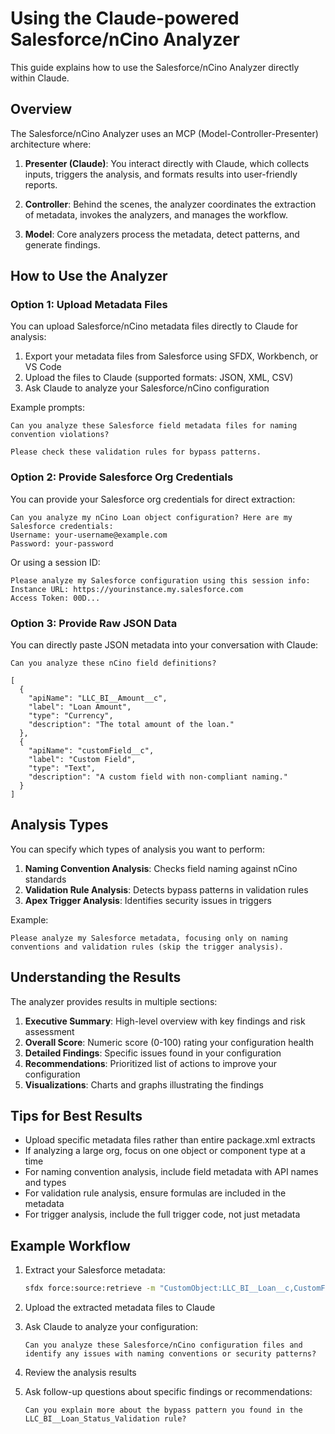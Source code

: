# Using the Claude-powered Salesforce/nCino Analyzer

This guide explains how to use the Salesforce/nCino Analyzer directly within Claude.

## Overview

The Salesforce/nCino Analyzer uses an MCP (Model-Controller-Presenter) architecture where:

1. **Presenter (Claude)**: You interact directly with Claude, which collects inputs, triggers the analysis, and formats results into user-friendly reports.

2. **Controller**: Behind the scenes, the analyzer coordinates the extraction of metadata, invokes the analyzers, and manages the workflow.

3. **Model**: Core analyzers process the metadata, detect patterns, and generate findings.

## How to Use the Analyzer

### Option 1: Upload Metadata Files

You can upload Salesforce/nCino metadata files directly to Claude for analysis:

1. Export your metadata files from Salesforce using SFDX, Workbench, or VS Code
2. Upload the files to Claude (supported formats: JSON, XML, CSV)
3. Ask Claude to analyze your Salesforce/nCino configuration

Example prompts:

```
Can you analyze these Salesforce field metadata files for naming convention violations?
```

```
Please check these validation rules for bypass patterns.
```

### Option 2: Provide Salesforce Org Credentials

You can provide your Salesforce org credentials for direct extraction:

```
Can you analyze my nCino Loan object configuration? Here are my Salesforce credentials:
Username: your-username@example.com
Password: your-password
```

Or using a session ID:

```
Please analyze my Salesforce configuration using this session info:
Instance URL: https://yourinstance.my.salesforce.com
Access Token: 00D...
```

### Option 3: Provide Raw JSON Data

You can directly paste JSON metadata into your conversation with Claude:

```
Can you analyze these nCino field definitions?

[
  {
    "apiName": "LLC_BI__Amount__c",
    "label": "Loan Amount",
    "type": "Currency",
    "description": "The total amount of the loan."
  },
  {
    "apiName": "customField__c",
    "label": "Custom Field",
    "type": "Text",
    "description": "A custom field with non-compliant naming."
  }
]
```

## Analysis Types

You can specify which types of analysis you want to perform:

1. **Naming Convention Analysis**: Checks field naming against nCino standards
2. **Validation Rule Analysis**: Detects bypass patterns in validation rules
3. **Apex Trigger Analysis**: Identifies security issues in triggers

Example:

```
Please analyze my Salesforce metadata, focusing only on naming conventions and validation rules (skip the trigger analysis).
```

## Understanding the Results

The analyzer provides results in multiple sections:

1. **Executive Summary**: High-level overview with key findings and risk assessment
2. **Overall Score**: Numeric score (0-100) rating your configuration health
3. **Detailed Findings**: Specific issues found in your configuration
4. **Recommendations**: Prioritized list of actions to improve your configuration
5. **Visualizations**: Charts and graphs illustrating the findings

## Tips for Best Results

- Upload specific metadata files rather than entire package.xml extracts
- If analyzing a large org, focus on one object or component type at a time
- For naming convention analysis, include field metadata with API names and types
- For validation rule analysis, ensure formulas are included in the metadata
- For trigger analysis, include the full trigger code, not just metadata

## Example Workflow

1. Extract your Salesforce metadata:
   ```bash
   sfdx force:source:retrieve -m "CustomObject:LLC_BI__Loan__c,CustomField:LLC_BI__Loan__c.*,ValidationRule:LLC_BI__Loan__c.*" -u your-org-alias
   ```

2. Upload the extracted metadata files to Claude

3. Ask Claude to analyze your configuration:
   ```
   Can you analyze these Salesforce/nCino configuration files and identify any issues with naming conventions or security patterns?
   ```

4. Review the analysis results

5. Ask follow-up questions about specific findings or recommendations:
   ```
   Can you explain more about the bypass pattern you found in the LLC_BI__Loan_Status_Validation rule?
   ```